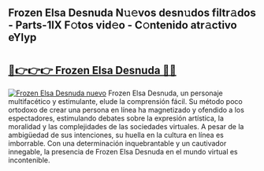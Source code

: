 ## Frozen Elsa Desnuda N𝚞𝚎vos desn𝚞dos filtr𝚊dos - Parts-1lX F𝚘tos vid𝚎o - C𝚘ntenido atr𝚊ctivo eYlyp

# <h2><a href="http://mb367z.tromn.icu/?c=Frozen+Elsa+Desnuda">🔗👉👉👉 Frozen Elsa Desnuda 🔗🔗</a></h2>

[![Frozen Elsa Desnuda nuevo](https://i.imgur.com/pEAQMta.gif)](http://mb367z.tromn.icu/?c=Frozen+Elsa+Desnuda)
Frozen Elsa Desnuda, un personaje multifacético y estimulante, elude la comprensión fácil. Su método poco ortodoxo de crear una persona en línea ha magnetizado y ofendido a los espectadores, estimulando debates sobre la expresión artística, la moralidad y las complejidades de las sociedades virtuales. A pesar de la ambigüedad de sus intenciones, su huella en la cultura en línea es imborrable. Con una determinación inquebrantable y un cautivador innegable, la presencia de Frozen Elsa Desnuda en el mundo virtual es incontenible.
